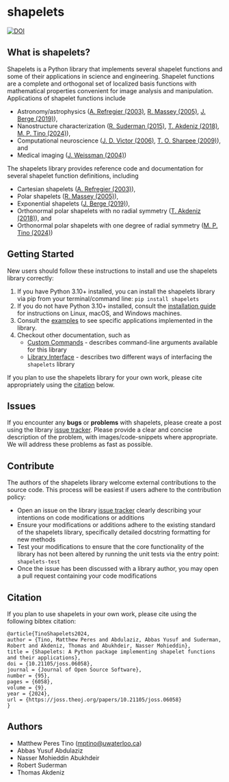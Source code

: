 
# shapelets

[![DOI](https://joss.theoj.org/papers/10.21105/joss.06058/status.svg)](https://doi.org/10.21105/joss.06058)

## What is shapelets? 

Shapelets is a Python library that implements several shapelet functions and some of their applications in science and engineering. Shapelet functions are a complete and orthogonal set of localized basis functions with mathematical properties convenient for image analysis and manipulation. Applications of shapelet functions include

* Astronomy/astrophysics ([A. Refregier (2003)](https://doi.org/10.1046/j.1365-8711.2003.05901.x), [R. Massey (2005)](https://doi.org/10.48550/arXiv.astro-ph/0408445), [J. Berge (2019)](https://doi.org/10.48550/arXiv.1903.05837)),
* Nanostructure characterization ([R. Suderman (2015)](http://dx.doi.org/10.1103/PhysRevE.91.033307), [T. Akdeniz (2018)](https://doi.org/10.1088/1361-6528/aaf353), [M. P. Tino (2024)](http://dx.doi.org/10.1088/1361-6528/ad1df4)),
* Computational neuroscience ([J. D. Victor (2006)](https://doi.org/10.1152/jn.00498.2005), [T. O. Sharpee (2009)](https://doi.org/10.1007%2Fs10827-008-0107-5)), and
* Medical imaging ([J. Weissman (2004)](https://doi.org/10.1364/OPEX.12.005760))

The shapelets library provides reference code and documentation for several shapelet function definitions, including

* Cartesian shapelets ([A. Refregier (2003)](https://doi.org/10.1046/j.1365-8711.2003.05901.x)), 
* Polar shapelets ([R. Massey (2005)](https://doi.org/10.48550/arXiv.astro-ph/0408445)),
* Exponential shapelets ([J. Berge (2019)](https://doi.org/10.48550/arXiv.1903.05837)),
* Orthonormal polar shapelets with no radial symmetry ([T. Akdeniz (2018)](https://doi.org/10.1088/1361-6528/aaf353)), and 
* Orthonormal polar shapelets with one degree of radial symmetry ([M. P. Tino (2024)](https://hdl.handle.net/10012/20779))

## Getting Started

New users should follow these instructions to install and use the shapelets library correctly:

1. If you have Python 3.10+ installed, you can install the shapelets library via pip from your terminal/command line: `pip install shapelets` 
2. If you do not have Python 3.10+ installed, consult the [installation guide](https://uw-comphys.github.io/shapelets/shapelets/docs/installation_guide.html) for instructions on Linux, macOS, and Windows machines.
3. Consult the [examples](https://uw-comphys.github.io/shapelets/shapelets/docs.html) to see specific applications implemented in the library.
4. Checkout other documentation, such as
    * [Custom Commands](https://uw-comphys.github.io/shapelets/shapelets/docs/custom_commands.html) - describes command-line arguments available for this library
    * [Library Interface](https://uw-comphys.github.io/shapelets/shapelets/docs/library_interface.html) - describes two different ways of interfacing the `shapelets` library

If you plan to use the shapelets library for your own work, please cite appropriately using the [citation](#citation) below.

## Issues

If you encounter any **bugs** or **problems** with shapelets, please create a post using the library [issue tracker](https://github.com/uw-comphys/shapelets/issues). Please provide a clear and concise description of the problem, with images/code-snippets where appropriate. We will address these problems as fast as possible.

## Contribute

The authors of the shapelets library welcome external contributions to the source code. This process will be easiest if users adhere to the contribution policy:

* Open an issue on the library [issue tracker](https://github.com/uw-comphys/shapelets/issues) clearly describing your intentions on code modifications or additions
* Ensure your modifications or additions adhere to the existing standard of the shapelets library, specifically detailed docstring formatting for new methods
* Test your modifications to ensure that the core functionality of the library has not been altered by running the unit tests via the entry point: `shapelets-test`
* Once the issue has been discussed with a library author, you may open a pull request containing your code modifications

## Citation

If you plan to use shapelets in your own work, please cite using the following bibtex citation:

```
@article{TinoShapelets2024,
author = {Tino, Matthew Peres and Abdulaziz, Abbas Yusuf and Suderman, Robert and Akdeniz, Thomas and Abukhdeir, Nasser Mohieddin},
title = {Shapelets: A Python package implementing shapelet functions and their applications},
doi = {10.21105/joss.06058},
journal = {Journal of Open Source Software},
number = {95},
pages = {6058},
volume = {9},
year = {2024},
url = {https://joss.theoj.org/papers/10.21105/joss.06058}
}
```

## Authors

* Matthew Peres Tino (mptino@uwaterloo.ca)
* Abbas Yusuf Abdulaziz 
* Nasser Mohieddin Abukhdeir
* Robert Suderman 
* Thomas Akdeniz